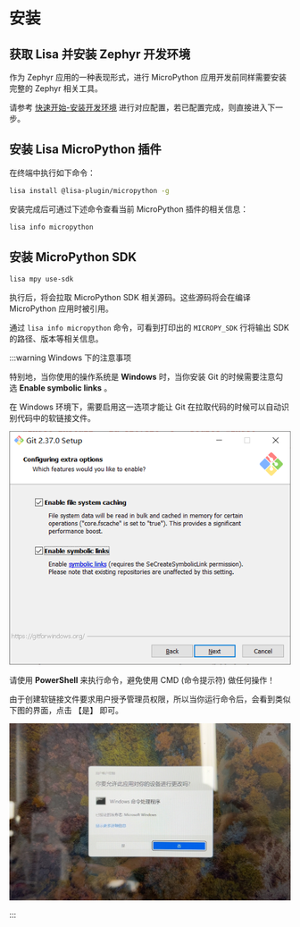 # 安装

## 获取 Lisa 并安装 Zephyr 开发环境

作为 Zephyr 应用的一种表现形式，进行 MicroPython 应用开发前同样需要安装完整的 Zephyr 相关工具。

请参考 [快速开始-安装开发环境](https://docs.listenai.com/chips/600X/quick_start/start_env) 进行对应配置，若已配置完成，则直接进入下一步。

## 安装 Lisa MicroPython 插件

在终端中执行如下命令：

```bash
lisa install @lisa-plugin/micropython -g
```

安装完成后可通过下述命令查看当前 MicroPython 插件的相关信息：

```bash
lisa info micropython
```

## 安装 MicroPython SDK

```bash
lisa mpy use-sdk
```

执行后，将会拉取 MicroPython SDK 相关源码。这些源码将会在编译 MicroPython 应用时被引用。

通过 `lisa info micropython` 命令，可看到打印出的 `MICROPY_SDK` 行将输出 SDK 的路径、版本等相关信息。

:::warning Windows 下的注意事项

特别地，当你使用的操作系统是 **Windows** 时，当你安装 Git 的时候需要注意勾选 **Enable symbolic links** 。

在 Windows 环境下，需要启用这一选项才能让 Git 在拉取代码的时候可以自动识别代码中的软链接文件。

![](../images/git_install_guide.png)

请使用 **PowerShell** 来执行命令，避免使用 CMD (命令提示符) 做任何操作！

由于创建软链接文件要求用户授予管理员权限，所以当你运行命令后，会看到类似下图的界面，点击 【是】 即可。

![](../images/win_su_prompt.jpg)

:::

